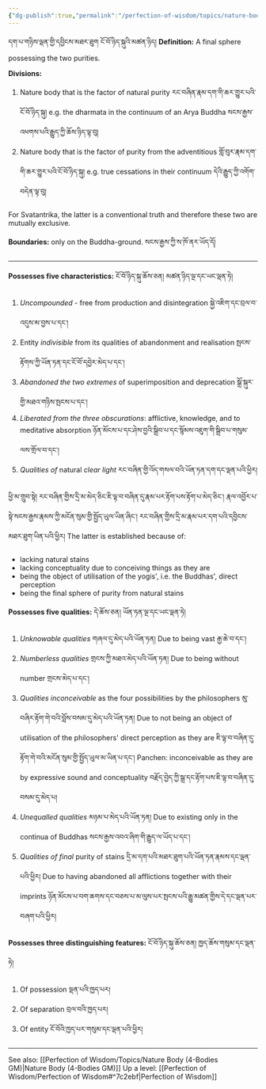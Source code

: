 ```yaml
---
{"dg-publish":true,"permalink":"/perfection-of-wisdom/topics/nature-body/"}
---
```


དག་པ་གཉིས་ལྡན་གྱི་དབྱིངས་མཐར་ཐུག ངོ་བོ་ཉིད་སྐུའི་མཚན་ཉིད། 
**Definition:** A final sphere possessing the two purities.

**Divisions:**
1. Nature body that is the factor of natural purity རང་བཞིན་རྣམ་དག་གི་ཆར་གྱུར་པའི་ངོ་བོ་ཉིད་སྐུ།
   e.g. the dharmata in the continuum of an Arya Buddha སངས་རྒྱས་འཕགས་པའི་རྒྱུད་ཀྱི་ཆོས་ཉིད་ལྟ་བུ།
2. Nature body that is the factor of purity from the adventitious གློ་བུར་རྣམ་དག་གི་ཆར་གྱུར་པའི་ངོ་བོ་ཉིད་སྐུ།
   e.g. true cessations in their continuum དེའི་རྒྱུད་ཀྱི་འགོག་བདེན་ལྟ་བུ།

For Svatantrika, the latter is a conventional truth and therefore these two are mutually exclusive.

**Boundaries:** only on the Buddha-ground. སངས་རྒྱས་ཀྱི་ས་ཁོ་ནར་ཡོད་དོ།

---
**Possesses five characteristics:** ངོ་བོ་ཉིད་སྐུ་ཆོས་ཅན། མཚན་ཉིད་ལྔ་དང་ཡང་ལྡན་ཏེ། 
1. *Uncompounded* - free from production and disintegration སྐྱེ་འཇིག་དང་བྲལ་བ་འདུས་མ་བྱས་པ་དང་།
2. Entity *indivisible* from its qualities of abandonment and realisation སྤངས་རྟོགས་ཀྱི་ཡོན་ཏན་དང་ངོ་བོ་དབྱེར་མེད་པ་དང་།
3. *Abandoned the two extremes* of superimposition and deprecation སྒྲོ་སྐུར་གྱི་མཐའ་གཉིས་སྤངས་པ་དང་།
4. *Liberated from the three obscurations*: afflictive, knowledge, and to meditative absorption
   ཉོན་མོངས་པ་དང་ཤེས་བྱའི་སྒྲིབ་པ་དང་སྙོམས་འཇུག་གི་སྒྲིབ་པ་གསུམ་ལས་གྲོལ་བ་དང་།
5. *Qualities of* natural *clear light* རང་བཞིན་གྱི་འོད་གསལ་བའི་ཡོན་ཏན་དག་དང་ལྡན་པའི་ཕྱིར།

ཕྱི་མ་གྲུབ་སྟེ། རང་བཞིན་གྱིས་དྲི་མ་མེད་ཅིང་ཇི་ལྟ་བ་བཞིན་དུ་རྣམ་པར་རྟོག་པས་རྟོག་པ་མེད་ཅིང་། 
རྣལ་འབྱོར་པ་སྟེ་སངས་རྒྱས་རྣམས་ཀྱི་མངོན་སུམ་གྱི་སྤྱོད་ཡུལ་ཡིན་ཞིང་། རང་བཞིན་གྱིས་དྲི་མ་རྣམ་པར་དག་པའི་དབྱིངས་མཐར་ཐུག་ཡིན་པའི་ཕྱིར།
The latter is established because of:
- lacking natural stains
- lacking conceptuality due to conceiving things as they are
- being the object of utilisation of the yogis', i.e. the Buddhas', direct perception
- being the final sphere of purity from natural stains

**Possesses five qualities:** དེ་ཆོས་ཅན། ཡོན་ཏན་ལྔ་དང་ཡང་ལྡན་ཏེ། 
1. *Unknowable qualities* གཞལ་དུ་མེད་པའི་ཡོན་ཏན།
   Due to being vast རྒྱ་ཆེ་བ་དང་།
2. *Numberless qualities* གྲངས་ཀྱི་མཐའ་མེད་པའི་ཡོན་ཏན།
   Due to being without number གྲངས་མེད་པ་དང་།
3. *Qualities inconceivable* as the four possibilities by the philosophers མུ་བཞིར་རྟོག་གེ་བའི་བློས་བསམ་དུ་མེད་པའི་ཡོན་ཏན།
   Due to not being an object of utilisation of the philosophers' direct perception as they are
   ཇི་ལྟ་བ་བཞིན་དུ་རྟོག་གེ་བའི་མངོན་སུམ་གྱི་སྤྱོད་ཡུལ་མ་ཡིན་པ་དང་།
   Panchen: inconceivable as they are by expressive sound and conceptuality
   བརྗོད་བྱེད་ཀྱི་སྒྲ་དང་རྟོག་པས་ཇི་ལྟ་བ་བཞིན་དུ་བསམ་དུ་མེད་པ།
4. *Unequalled qualities* མཉམ་པ་མེད་པའི་ཡོན་ཏན།
   Due to existing only in the continua of Buddhas སངས་རྒྱས་འབའ་ཞིག་གི་རྒྱུད་ལ་ཡོད་པ་དང་།
5. *Qualities of final* purity of stains དྲི་མ་དག་པའི་མཐར་ཐུག་པའི་ཡོན་ཏན་རྣམས་དང་ལྡན་པའི་ཕྱིར།
   Due to having abandoned all afflictions together with their imprints
   ཉོན་མོངས་པ་བག་ཆགས་དང་བཅས་པ་མ་ལུས་པར་སྤངས་པའི་རྒྱུ་མཚན་གྱིས་དེ་དང་ལྡན་པར་བཞག་པའི་ཕྱིར།

**Possesses three distinguishing features:** ངོ་བོ་ཉིད་སྐུ་ཆོས་ཅན། ཁྱད་ཆོས་གསུམ་དང་ལྡན་ཏེ། 
1. Of possession ལྡན་པའི་ཁྱད་པར།
2. Of separation བྲལ་བའི་ཁྱད་པར།
3. Of entity ངོ་བོའི་ཁྱད་པར་གསུམ་དང་ལྡན་པའི་ཕྱིར།



---
See also: [[Perfection of Wisdom/Topics/Nature Body (4-Bodies GM)\|Nature Body (4-Bodies GM)]]
Up a level: [[Perfection of Wisdom/Perfection of Wisdom#^7c2ebf\|Perfection of Wisdom]]